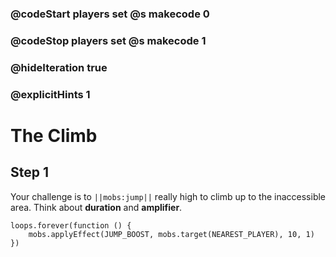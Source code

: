 ### @codeStart players set @s makecode 0
### @codeStop players set @s makecode 1

### @hideIteration true 
### @explicitHints 1


# The Climb

## Step 1
Your challenge is to ``||mobs:jump||`` really high to climb up to the inaccessible area. Think about **duration** and **amplifier**.


```ghost
loops.forever(function () {
    mobs.applyEffect(JUMP_BOOST, mobs.target(NEAREST_PLAYER), 10, 1)
})
```
